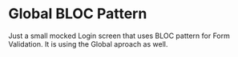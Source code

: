 # Global BLOC Pattern

Just a small mocked Login screen that uses BLOC pattern for Form Validation. It is using the Global aproach as well. 
